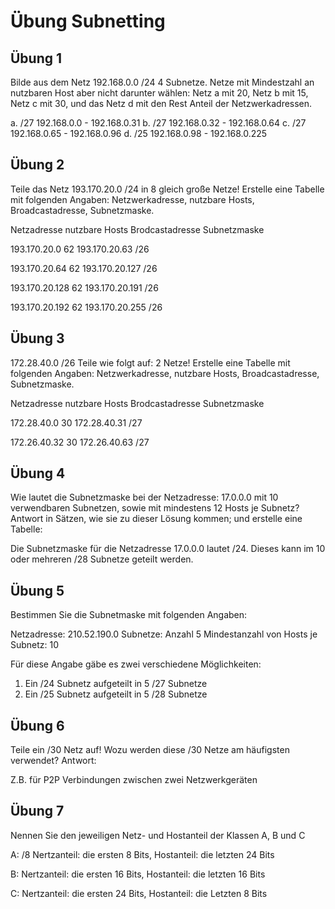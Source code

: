 # Übung Subnetting

## Übung 1

Bilde aus dem Netz 192.168.0.0 /24 4 Subnetze. Netze mit Mindestzahl an nutzbaren Host aber nicht darunter wählen: Netz a mit 20, Netz b mit 15, Netz c mit 30, und das Netz d mit den Rest Anteil der Netzwerkadressen.

a. /27 192.168.0.0 - 192.168.0.31
b. /27 192.168.0.32 - 192.168.0.64
c. /27 192.168.0.65 - 192.168.0.96
d. /25 192.168.0.98 - 192.168.0.225

## Übung 2 

Teile das Netz 193.170.20.0 /24 in 8 gleich große Netze! Erstelle eine Tabelle mit folgenden Angaben:
Netzwerkadresse,               nutzbare Hosts,                    Broadcastadresse,              Subnetzmaske.

Netzadresse               nutzbare Hosts                   Brodcastadresse           Subnetzmaske

193.170.20.0              62                               193.170.20.63              /26
                  
193.170.20.64             62                               193.170.20.127             /26
                  
193.170.20.128            62                               193.170.20.191             /26
                  
193.170.20.192            62                               193.170.20.255             /26
                 

## Übung 3

172.28.40.0 /26 Teile wie folgt auf: 2 Netze!
Erstelle eine Tabelle mit folgenden Angaben:
Netzwerkadresse,               nutzbare Hosts,                    Broadcastadresse,              Subnetzmaske.

Netzadresse               nutzbare Hosts                    Brodcastadresse          Subnetzmaske

172.28.40.0               30                                172.28.40.31             /27 
                    
172.26.40.32              30                                172.26.40.63              /27
                    

## Übung 4

Wie lautet die Subnetzmaske bei der Netzadresse: 17.0.0.0 mit 10 verwendbaren Subnetzen, sowie mit mindestens 12 Hosts je Subnetz?
Antwort in Sätzen, wie sie zu dieser Lösung kommen; und erstelle eine Tabelle:

Die Subnetzmaske für die Netzadresse 17.0.0.0 lautet /24. Dieses kann im 10 oder mehreren /28 Subnetze geteilt werden.

## Übung 5

Bestimmen Sie die Subnetmaske mit folgenden Angaben:

Netzadresse: 210.52.190.0
Subnetze: Anzahl 5
Mindestanzahl von Hosts je Subnetz: 10

Für diese Angabe gäbe es zwei verschiedene Möglichkeiten:
1. Ein /24 Subnetz aufgeteilt in 5 /27 Subnetze
2. Ein /25 Subnetz aufgeteilt in 5 /28 Subnetze

## Übung 6

Teile  ein /30 Netz auf!    Wozu werden diese /30 Netze am häufigsten verwendet?
Antwort:

Z.B. für P2P Verbindungen zwischen zwei Netzwerkgeräten

## Übung 7

Nennen Sie den jeweiligen Netz- und Hostanteil der Klassen A, B und C

A: /8 Nertzanteil: die ersten 8 Bits, Hostanteil: die letzten 24 Bits

B: Nertzanteil: die ersten 16 Bits, Hostanteil: die letzten 16 Bits

C: Nertzanteil: die ersten 24 Bits, Hostanteil: die Letzten 8 Bits
